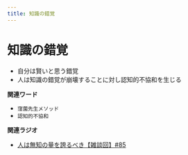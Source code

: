 ```yaml
---
title: 知識の錯覚
---
```


# 知識の錯覚


-   自分は賢いと思う錯覚
-   人は知識の錯覚が崩壊することに対し認知的不協和を生じる

**関連ワード**

-   `窪薗先生メソッド`
-   `認知的不協和`

**関連ラジオ**

-   [人は無知の量を誇るべき【雑談回】#85](https://www.youtube.com/watch?v=Z0KLBPiRrOY)
